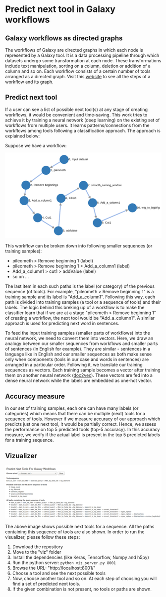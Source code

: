 # Predict next tool in Galaxy workflows

## Galaxy workflows as directed graphs
The workflows of Galaxy are directed graphs in which each node is represented by a Galaxy tool. It is a data processing pipeline through which datasets undergo some transformation at each node. These transformations include text manipulation, sorting on a column, deletion or addition of a column and so on.
Each workflow consists of a certain number of tools arranged as a directed graph. Visit this [website](https://rawgit.com/anuprulez/similar_galaxy_workflow/master/viz/index.html) to see all the steps of a workflow and its graph.

## Predict next tool
If a user can see a list of possible next tool(s) at any stage of creating workflows, it would be convenient and time-saving. This work tries to achieve it by training a neural network (deep learning) on the existing set of workflows from multiple users. It learns patterns/connections from the workflows among tools following a classification approach. The approach is explained below:

Suppose we have a workflow:
<p align="center">
  <img src="https://raw.githubusercontent.com/anuprulez/similar_galaxy_workflow/doc2vec_tools_sequences/images/workflow1.png">
</p>

This workflow can be broken down into following smaller sequences (or training samples):

- pileometh > Remove beginning 1 (label)
- pileometh > Remove beginning 1 > Add_a_column1 (label)
- Add_a_column1 > cut1 > addValue (label)
- so on ...

The last item in each such paths is the label (or category) of the previous sequence (of tools). For example, "pileometh > Remove beginning 1" is a training sample and its label is "Add_a_column1". Following this way, each path is divided into training samples (a tool or a sequence of tools) and their labels. The logic behind this breking up of a workflow is to make the classifier learn that if we are at a stage "pileometh > Remove beginning 1" of creating a workflow, the next tool would be "Add_a_column1". A similar approach is used for predicting next word in sentences.

To feed the input training samples (smaller parts of workflows) into the neural network, we need to convert them into vectors. Here, we draw an analogy between our smaller sequences from workflows and smaller parts of sentences (in English for example). They are similar - sentences in a language like in English and our smaller sequences as both make sense only when components (tools in our case and words in sentences) are arranged in a particular order. Following it, we translate our training sequences as vectors. Each training sample becomes a vector after training them on another neural network ([doc2vec](https://cs.stanford.edu/%7Equocle/paragraph_vector.pdf)). These vectors are fed into a dense neural network while the labels are embedded as one-hot vector.

## Accuracy measure
In our set of training samples, each one can have many labels (or categories) which means that there can be multiple (next) tools for a sequence of tools. However if we measure accuracy of our approach which predicts just one next tool, it would be partially correct. Hence, we assess the performance on top 5 predicted tools (top-5 accuracy). In this accuracy measure, we verify if the actual label is present in the top 5 predicted labels for a training sequence.

## Vizualizer
<p align="center">
  <img src="https://raw.githubusercontent.com/anuprulez/similar_galaxy_workflow/doc2vec_tools_sequences/images/predict-next-tools.png">
</p>
The above image shows possible next tools for a sequence. All the paths containing this sequence of tools are also shown.
In order to run the visualizer, please follow these steps:

1. Download the repository
2. Move to the "viz" folder
3. Install the dependencies (like Keras, Tensorflow, Numpy and h5py)
4. Run the python server: `python viz_server.py 8001`
5. Browse the URL: "http://localhost:8001/"
6. Choose a tool and see the next possible tools
7. Now, choose another tool and so on. At each step of choosing you will find a set of predicted next tools. 
8. If the given combination is not present, no tools or paths are shown.




